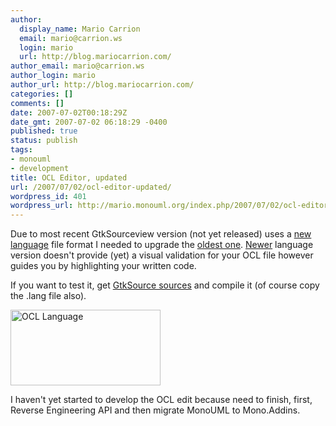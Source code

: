 ```yaml
---
author:
  display_name: Mario Carrion
  email: mario@carrion.ws
  login: mario
  url: http://blog.mariocarrion.com/
author_email: mario@carrion.ws
author_login: mario
author_url: http://blog.mariocarrion.com/
categories: []
comments: []
date: 2007-07-02T00:18:29Z
date_gmt: 2007-07-02 06:18:29 -0400
published: true
status: publish
tags:
- monouml
- development
title: OCL Editor, updated
url: /2007/07/02/ocl-editor-updated/
wordpress_id: 401
wordpress_url: http://mario.monouml.org/index.php/2007/07/02/ocl-editor-updated/
---
```


<p>Due to most recent GtkSourceview version (not yet released) uses a <a href="http://live.gnome.org/GtkSourceView/NewLangFormat">new language</a> file format I needed to upgrade the <a href="http://bugzilla.gnome.org/attachment.cgi?id=67996">oldest  one</a>. <a href="http://bugzilla.gnome.org/attachment.cgi?id=91008">Newer</a> language version doesn't provide (yet) a visual validation for your OCL file however guides you by highlighting your written code.</p>
<p>If you want to test it, get <a href="http://svn.gnome.org/viewcvs/gtksourceview/branches/new_hl_engine/">GtkSource sources</a> and compile it (of course copy the .lang file also).</p>
<p><a href="http://www.flickr.com/photos/mariocarrion/691097221/" title="Photo Sharing"><img src="http://farm2.static.flickr.com/1439/691097221_b0ab1e0e4b_m.jpg" width="240" height="121" alt="OCL Language" /></a></p>
<p>I haven't yet started to develop the OCL edit because need to finish, first, Reverse Engineering API and then migrate MonoUML to Mono.Addins.</p>
